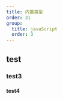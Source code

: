 ```yaml
---
title: 内置类型
order: 31
group:
  title: javaScript
  order: 3
---
```


## test

### test3

#### test4
